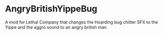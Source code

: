 # AngryBritishYippeBug
A mod for Lethal Company that changes the Hoarding bug chitter SFX to the Yippe and the aggro sound to an angry british man
